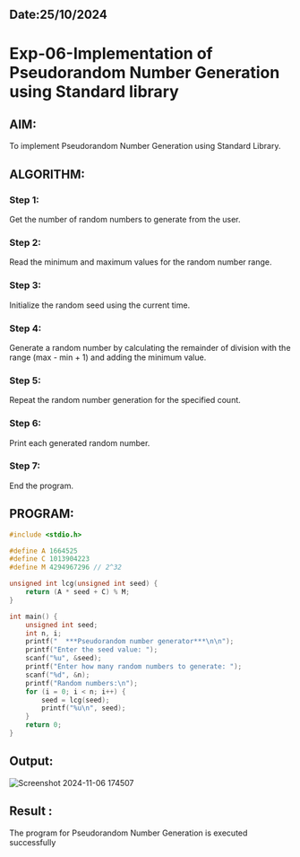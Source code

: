## Date:25/10/2024
# Exp-06-Implementation of Pseudorandom Number Generation using Standard library

## AIM:
To implement Pseudorandom Number Generation using Standard Library.

## ALGORITHM:
### Step 1:
Get the number of random numbers to generate from the user.

### Step 2:
Read the minimum and maximum values for the random number range.

### Step 3:
Initialize the random seed using the current time.

### Step 4:
Generate a random number by calculating the remainder of division with the range (max - min + 1) and adding the minimum value.

### Step 5:
Repeat the random number generation for the specified count.

### Step 6:
Print each generated random number.

### Step 7:
End the program.

## PROGRAM:
```c
#include <stdio.h>

#define A 1664525
#define C 1013904223
#define M 4294967296 // 2^32

unsigned int lcg(unsigned int seed) {
    return (A * seed + C) % M;
}

int main() {
    unsigned int seed;
    int n, i;
    printf("  ***Pseudorandom number generator***\n\n");
    printf("Enter the seed value: ");
    scanf("%u", &seed);
    printf("Enter how many random numbers to generate: ");
    scanf("%d", &n);
    printf("Random numbers:\n");
    for (i = 0; i < n; i++) {
        seed = lcg(seed);
        printf("%u\n", seed);
    }
    return 0;
}
```
## Output:
![Screenshot 2024-11-06 174507](https://github.com/user-attachments/assets/b5f97b52-a021-428b-8371-77f85bbad33c)




## Result :
The program for Pseudorandom Number Generation is executed successfully
